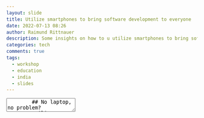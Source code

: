```yaml
---
layout: slide
title: Utilize smartphones to bring software development to everyone
date: 2022-07-13 08:26
author: Raimund Rittnauer
description: Some insights on how to u utilize smartphones to bring software development to everyone
categories: tech
comments: true
tags:
  - workshop
  - education
  - india
  - slides
---
```


<section data-markdown>
    <textarea data-template>
        ## No laptop, no problem?
        Utilize smartphones to bring software development to "everyone"
        ---
        # Background
        ---
        ## Bachelor Thesis
        Enhancing the Resilience of Software Engineering Courses by Implementing Continuous Education using Smartphones Exemplified at a Rural College
        ---
        ## Resilience
        - school closures due to COVID-19 restrict access to computer lab at college
        - cannot attend class due to personal/technical problems
        - enhance location- and time-independency
        ---
        ## Continous Education
        - learning material is online available at any time
        - students can continue their journey even if semester is over
        ---
        ## The course(s)
        - 2nd year - Java fundamentals (multiple small assignments)
        - 3rd year - Java OOP (project based)
        ---
        # The challenges
        ---
        ## Availability of laptops and/or desktop computers
        ---
        <img src="/assets/img/2022-07-13-utilize-smartphones-to-bring-software-development-to-everyone/access-to-computer-internet.png">
        National Sample Survey KI Education 75th Round
        ---
        <img src="/assets/img/2022-07-13-utilize-smartphones-to-bring-software-development-to-everyone/access-to-personal-device.png">
        Survey among students of 2nd and 3rd year (B-Tech)
        ---
        ## Let's use smartphones
        ---
        ## The plan in 2021
        Set up was completely remotely
        - Learning platform - Moodle
        - Communication - Slack
        - Classes and submission reviews - Zoom
        - Practicing - Android apps & web services
        ---
        ## Internet connection and power
        ---
        <img src="/assets/img/2022-07-13-utilize-smartphones-to-bring-software-development-to-everyone/daily-internet-data-limit.png">
        Survey among students of 3rd and 4th year (B-Tech)
        ---
        ## Internet connection and power
        - Limited mobile data per day while having remote classes all day long
        - Unstable internet connection or no mobile data
        - Power cuts
        - Even worse during rainy season
        ---
        > Due to slow internet connection, I could not attend the class.
        ---
        > Today, because of rain, I lost network, so I did not attend the class.
        ---
        > The net is all over, I tried to join, but it disconnects constantly Raimund.
        ---
        ## Reactions
        - Class recordings
        - Explanation videos of Java concepts
        - Android apps should also work offline
        ---
        ## Android apps
        - [Sololearn](https://www.sololearn.com/)
        - [Spck Code Editor](https://play.google.com/store/apps/details?id=io.spck)
        - [Java N-IDE](https://github.com/shenghuntianlang/java-n-IDE-for-Android)
        - Most apps require internet connection, due to code compiling on remote servers
        ---
        > I prefer recordings, I can watch as often as I need.
        ---
        Submission reviews are also a challenge in a remote setup due to connection issues, and often background noises due to lack of a quiet learning environment.
        ---
        ## Placements > Skill development
        (my personal opinion)
        ---
        > Some selected students are at college now, due to placement trainings.
        ---
        > Your class is the only one where we have to do practical programming.
        ---
        > Fastly they complete the syllabus, but only theoretically.
        ---
        ## Programming on a Smartphone
        ---
        Students mentioned that they struggle with the small screen size and that the virtual keyboard covers most of the screen when active.
        ---
        > It is also hard to type and time-consuming compared to a laptop and/or computer.
        ---
        One student streamed the content of his smartphone to his TV and connected a bluetooth keyboard.
        ---
        > Laptop is more convenient for practical usage like programming, maybe because I am used to it.
        ---
        During the SSIs, 2nd year students mentioned that in their opinion, all assignments are solvable using a smartphone.
        ---
        During the SSIs, 3rd year students mentioned that in their opinion, the Java assignments are difficult to solve using a smartphone. They mentioned that smaller assignments which include less code would be easily solvable, but assignments that include more code and more (Java-) files are hard and timeconsuming to solve using a smartphone.
        ---
        Android apps often do not support the large feature set like on desktop IDEs (e.g. debugging, intellisense, ...).
        ---
        > On laptop we have more features to do the programming.
        ---
        ## Small summary
        - Lack of physical keyboard and small screen size was mentioned the most
        - Students can participate using only Smartphones
           - Assignments must be designed appropriately
        - Only few Android apps that run entirely offline exist
        - Android apps are not as feature rich as desktop IDEs
        - Recording classes, explanation videos, and providing learning material online helps reach students
        ---
        ## 2022
        - Now I am in India
        - Created a new course for 4th year students
        - GitHub + Git on [Termux](https://github.com/termux) + [Java N-IDE](https://github.com/shenghuntianlang/java-n-IDE-for-Android)
        - GitHub + [Spck Code Editor](https://play.google.com/store/apps/details?id=io.spck) (integrated Git client)
        ---
        ## 2022
        - New 1st year students
          - ~30% have a laptop
        - Limited internet availability (at college and mobile data)
        - Power cuts
          - Computer labs
          - Live coding sessions
        ---
        <img src="/assets/img/2022-07-13-utilize-smartphones-to-bring-software-development-to-everyone/students-and-me.jpg">
        We
        ---
        <img src="/assets/img/2022-07-13-utilize-smartphones-to-bring-software-development-to-everyone/github-workshop.jpg">
        Workshop on Git and GitHub
        ---
        ## References
        - [NSS 75th round](https://www.thehinducentre.com/resources/article30980071.ece/binary/KI_Education_75th_Final_compressed.pdf)
        - [Telecom Statistics India](https://dot.gov.in/sites/default/files/Telecom%20Statistics%20India-2019.pdf)
        - [Households with computer in the euro area](https://www.statista.com/statistics/748551/worldwidehouseholds-with-computer/)
        - [Rural households with internet access in the euro area](https://appsso.eurostat.ec.europa.eu/nui/show.do?query=BOOKMARK_DS-053754_QID_68B6462B_UID_-3F171EB0&layout=TIME,C,X,0;GEO,L,Y,0;UNIT,L,Z,0;HHTYP,L,Z,1;INDICATORS,C,Z,2;&zSelection=DS-053754HHTYP,HH_DEG3;DS-053754UNIT,PC_HH;DS-053754INDICATORS,OBS_FLAG;&rankName1=UNIT_1_2_-1_2&rankName2=HHTYP_1_2_-1_2&rankName3=INDICATORS_1_2_-1_2&rankName4=TIME_1_0_0_0&rankName5=GEO_1_2_0_1&sortC=ASC_-1_FIRST&rStp=&cStp=&rDCh=&cDCh=&rDM=true&cDM=true&footnes=false&empty=false&wai=false&time_mode=NONE&time_most_recent=false&lang=EN&cfo=%23%23%23%2C%23%23%23.%23%23%23)
        - [Urban households with internet access in the euro area](https://appsso.eurostat.ec.europa.eu/nui/show.do?query=BOOKMARK_DS-053754_QID_-53411C72_UID_-3F171EB0&layout=TIME,C,X,0;GEO,L,Y,0;UNIT,L,Z,0;HHTYP,L,Z,1;INDICATORS,C,Z,2;&zSelection=DS-053754HHTYP,HH_DEG1;DS-053754UNIT,PC_HH;DS-053754INDICATORS,OBS_FLAG;&rankName1=UNIT_1_2_-1_2&rankName2=HHTYP_1_2_-1_2&rankName3=INDICATORS_1_2_-1_2&rankName4=TIME_1_0_0_0&rankName5=GEO_1_2_0_1&sortC=ASC_-1_FIRST&rStp=&cStp=&rDCh=&cDCh=&rDM=true&cDM=true&footnes=false&empty=false&wai=false&time_mode=NONE&time_most_recent=false&lang=EN&cfo=%23%23%23%2C%23%23%23.%23%23%23)
        ---
        ## Slides
        are available on [rittnauer.at](http://rittnauer.at)
    </textarea>
</section>
